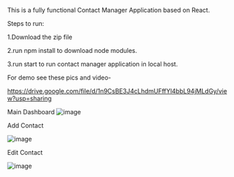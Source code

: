 This is a fully functional Contact Manager Application based on React.

Steps to run:

1.Download the zip file

2.run npm install to download node modules.

3.run start to run contact manager application in local host.


For demo see these pics and video-


https://drive.google.com/file/d/1n9CsBE3J4cLhdmUFffYl4bbL94jMLdGy/view?usp=sharing

Main Dashboard
![image](https://user-images.githubusercontent.com/86090940/131658428-cdd98f98-a1c9-4067-93f4-0514a7efab69.png)


Add Contact


![image](https://user-images.githubusercontent.com/86090940/131659924-a59acb69-bd90-4eca-b6fc-880664745c28.png)


Edit Contact


![image](https://user-images.githubusercontent.com/86090940/131659987-9e7bd770-d48f-42ea-b1d7-b06654dc6b04.png)
